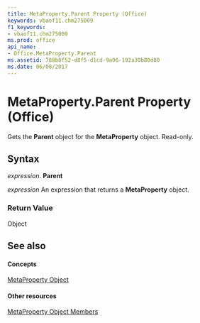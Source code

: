 ```yaml
---
title: MetaProperty.Parent Property (Office)
keywords: vbaof11.chm275009
f1_keywords:
- vbaof11.chm275009
ms.prod: office
api_name:
- Office.MetaProperty.Parent
ms.assetid: 788b8f52-d8f5-d1cd-9a96-192a30b80d80
ms.date: 06/08/2017
---
```



# MetaProperty.Parent Property (Office)

Gets the **Parent** object for the **MetaProperty** object. Read-only.


## Syntax

 _expression_. **Parent**

 _expression_ An expression that returns a **MetaProperty** object.


### Return Value

Object


## See also


#### Concepts


[MetaProperty Object](metaproperty-object-office.md)
#### Other resources


[MetaProperty Object Members](metaproperty-members-office.md)

